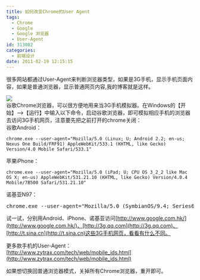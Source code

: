 ```yaml
---
title: 如何改变Chrome的User Agent
tags:
  - Chrome
  - Google
  - Google 浏览器
  - User-Agent
id: 313082
categories:
  - 前端设计
date: 2011-02-19 12:15:15
---
```


很多网站都通过User-Agent来判断浏览器类型，如果是3G手机，显示手机页面内容，如果是普通浏览器，显示普通网页内容,我的博客就是这样。 

![](http://love4026.files.wordpress.com/2011/02/google-used-as-mobile-phone.png)    
谷歌Chrome浏览器，可以很方便地用来当3G手机模拟器。在Windows的【开始】-->【运行】中输入以下命令，启动谷歌浏览器，即可模拟相应手机的浏览器去访问3G手机网页，注意要先把之前打开的chrome关闭：     
谷歌Android：
  

    chrome.exe --user-agent="Mozilla/5.0 (Linux; U; Android 2.2; en-us; Nexus One Build/FRF91) AppleWebKit/533.1 (KHTML, like Gecko) Version/4.0 Mobile Safari/533.1"

  

苹果iPhone：


    chrome.exe --user-agent="Mozilla/5.0 (iPad; U; CPU OS 3_2_2 like Mac OS X; en-us) AppleWebKit/531.21.10 (KHTML, like Gecko) Version/4.0.4 Mobile/7B500 Safari/531.21.10"


诺基亚N97：

<pre>chrome.exe --user-agent="Mozilla/5.0 (SymbianOS/9.4; Series60/5.0 NokiaN97-1/20.0.019; Profile/MIDP-2.1 Configuration/CLDC-1.1) AppleWebKit/525 (KHTML, like Gecko) BrowserNG/7.1.18124"</pre>

试一试，分别用Android、iPhone、诺基亚访问[http://www.google.com.hk/](http://www.google.com.hk/)、[http://3g.qq.com](http://3g.qq.com)、[http://t.sina.cn](http://t.sina.cn)这些3G手机网页，看看有什么不同。 

更多款手机的User-Agent：[http://www.zytrax.com/tech/web/mobile_ids.html](http://www.zytrax.com/tech/web/mobile_ids.html) 

如果想切换回普通浏览器模式，关掉所有Chrome浏览器，重开即可。